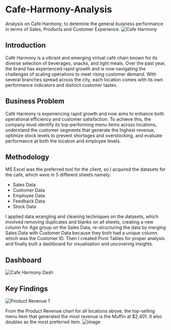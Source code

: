 # Cafe-Harmony-Analysis
Analysis on Café Harmony, to detemine the general buisness performance in terms of Sales, Products and Customer Experience.
![Cafe Harmony](https://github.com/user-attachments/assets/74447316-6ae8-442b-993f-aaffd527a8cb)


## Introduction
Café Harmony is a vibrant and emerging virtual café chain known for its diverse selection of beverages, snacks, and light meals. Over the past year, the brand has experienced rapid growth and is now navigating the challenges of scaling operations to meet rising customer demand. 
With several branches spread across the city, each location comes with its own performance indicators and distinct customer tastes.

## Business Problem 
Café Harmony is experiencing rapid growth and now aims to enhance both operational efficiency and customer satisfaction. To achieve this, the company must identify its top-performing menu items across locations, understand the customer segments that generate the highest revenue, optimize stock levels to prevent shortages and overstocking, and evaluate performance at both the location and employee levels.

## Methodology
MS Excel was the preferred tool for the client, so I acquired the datasets for the cafe, which were in 5 different sheets namely: 
- Sales Data
- Customer Data
- Employee Data
- Feedback Data
- Stock Data

I applied data wrangling and cleaning techniques on the datasets, which involved removing duplicates and blanks on all sheets, creating a new column for Age group on the Sales Data, re-structuring the data by merging Sales Data with Customer Data because they both had a unique column which was the Customer ID. Then I created Pivot Tables for proper analysis and finally built a dashboard for visualisation and uncovering insights.

  ## Dashboard
![Cafe Harmony Dash](https://github.com/user-attachments/assets/5d357b56-50c9-46f2-b6f4-3e450ea86b6b)


## Key Findings
![Product Revenue 1](https://github.com/user-attachments/assets/36e0d7d9-34d5-472e-bf47-f8e5adccc29e)

From the Product Revenue chart for all locations above, the top-selling menu item that generated the most revenue is the Muffin at $2,401. It also doubles as the most preferred item.
![image](https://github.com/user-attachments/assets/87334f67-c150-486b-9799-5562547e8779)




